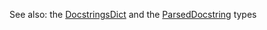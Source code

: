 See also: the <a href="javascript:openLink('/python_types/DocstringsDict')">DocstringsDict</a> and
the <a href="javascript:openLink('/python_types/ParsedDocstring')">ParsedDocstring</a> types